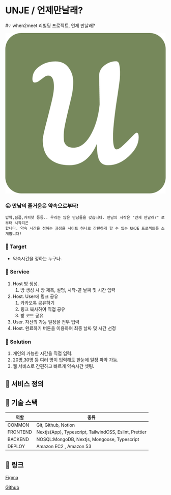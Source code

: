# UNJE / 언제만날래?

#💡 when2meet 리빌딩 프로젝트, 언제 만날래?


![Logo](/readme.png)

### ☹️ 만남의 즐거움은 약속으로부터!

```
밥약,팀플,커피챗 등등.. 우리는 많은 만남들을 갖습니다. 만남의 시작은 "언제 만날래?" 로 부터 시작되곤 
합니다. 약속 시간을 정하는 과정을 사이트 하나로 간편하게 할 수 있는 UNJE 프로젝트를 소개합니다!
```

### 🙌 Target

- 약속시간을 정하는 누구나.

### 👏 Service

1. Host 방 생성.
    1. 방 생성 시 방 제목, 설명, 시작-끝 날짜 및 시간 입력
2. Host. User에 링크 공유
    1. 카카오톡 공유하기
    2. 링크 복사하여 직접 공유
    3. 방 코드 공유
3. User. 자신의 가능 일정을 전부 입력
4. Host. 완료하기 버튼을 이용하여 최종 날짜 및 시간 선정

### 🤝 Solution

1. 개인의 가능한 시간을 직접 입력.
2. 20명,30명 등 여러 명이 입력해도 한눈에 일정 파악 가능.
3. 웹 서비스로 간편하고 빠르게 약속시간 셋팅.

## **🚀 서비스 정의**

## 🔑 기술 스택

| 역할 | 종류 |
| --- | --- |
| COMMON | Git, Github, Notion |
| FRONTEND | Nextjs(App), Typescript, TailwindCSS, Eslint, Prettier |
| BACKEND | NOSQL:MongoDB, Nextjs, Mongoose, Typescript |
| DEPLOY | Amazon EC2 , Amazon 53 |

## 📁 링크

[Figma](https://www.figma.com/file/qbmWIKLAXHLduaMJOq4BXx/sidepr%2Funje?type=design&node-id=0%3A1&mode=design&t=oJ3M7brh4S5omz8U-1)

[Github](https://github.com/junseo2323/unje)